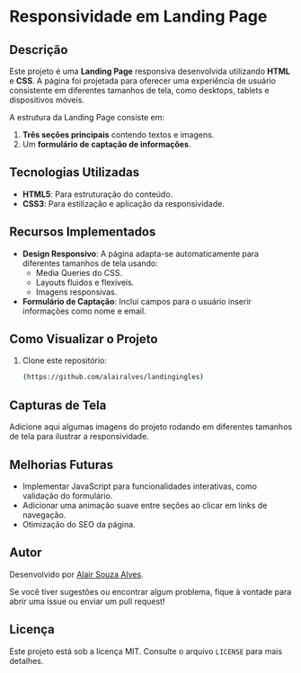 # Responsividade em Landing Page

## Descrição
Este projeto é uma **Landing Page** responsiva desenvolvida utilizando **HTML** e **CSS**. A página foi projetada para oferecer uma experiência de usuário consistente em diferentes tamanhos de tela, como desktops, tablets e dispositivos móveis.

A estrutura da Landing Page consiste em:
1. **Três seções principais** contendo textos e imagens.
2. Um **formulário de captação de informações**.

## Tecnologias Utilizadas
- **HTML5**: Para estruturação do conteúdo.
- **CSS3**: Para estilização e aplicação da responsividade.

## Recursos Implementados
- **Design Responsivo**: A página adapta-se automaticamente para diferentes tamanhos de tela usando:
  - Media Queries do CSS.
  - Layouts fluidos e flexíveis.
  - Imagens responsivas.
- **Formulário de Captação**: Inclui campos para o usuário inserir informações como nome e email.

## Como Visualizar o Projeto
1. Clone este repositório:
   ```bash
   (https://github.com/alairalves/landingingles)
   ```


## Capturas de Tela
Adicione aqui algumas imagens do projeto rodando em diferentes tamanhos de tela para ilustrar a responsividade.

## Melhorias Futuras
- Implementar JavaScript para funcionalidades interativas, como validação do formulário.
- Adicionar uma animação suave entre seções ao clicar em links de navegação.
- Otimização do SEO da página.

## Autor
Desenvolvido por [Alair Souza Alves](https://www.linkedin.com/in/alair-souza-alves).

Se você tiver sugestões ou encontrar algum problema, fique à vontade para abrir uma issue ou enviar um pull request!

## Licença
Este projeto está sob a licença MIT. Consulte o arquivo `LICENSE` para mais detalhes.

